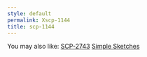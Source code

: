 ```yaml
---
style: default
permalink: Xscp-1144
title: scp-1144
---
```

You may also like:
[SCP-2743](http://scp-wiki.net/scp-2743)
[Simple Sketches](http://scp-wiki.net/simple-sketches)